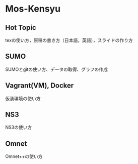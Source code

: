 # Mos-Kensyu

## Hot Topic
texの使い方，原稿の書き方（日本語，英語），スライドの作り方

## SUMO
SUMOとgitの使い方、データの取得、グラフの作成

## Vagrant(VM), Docker
仮装環境の使い方

## NS3
NS3の使い方

## Omnet
Omnet++の使い方
